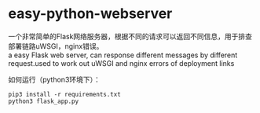 # easy-python-webserver
一个非常简单的Flask网络服务器，根据不同的请求可以返回不同信息，用于排查部署链路uWSGI，nginx错误。  
a easy Flask web server, can response different messages by different request.used to work out uWSGI and nginx errors of deployment links  

如何运行（python3环境下）：
```
pip3 install -r requirements.txt
python3 flask_app.py
```

